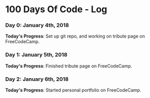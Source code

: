 # 100 Days Of Code - Log

### Day 0: January 4th, 2018


**Today's Progress**: Set up git repo, and working on tribute page on FreeCodeCamp.

### Day 1: January 5th, 2018


**Today's Progress**: Finished tribute page on FreeCodeCamp.

### Day 2: January 6th, 2018


**Today's Progress**: Started personal portfolio on FreeCodeCamp. 





